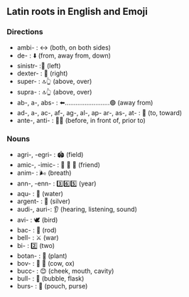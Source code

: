 ## Latin roots in English and Emoji
### Directions
- ambi- : ↔ (both, on both sides)
- de- : ⬇️ (from, away from, down)
- sinistr- :🫲 (left)
- dexter- : 🫱 (right)
- super- : 🔝👆 (above, over)
- supra- : 🔝👆 (above, over)
- ab-, a-, abs- : ⬅️.........................🟢 (away from)
- ad-, a-, ac-, af-, ag-, al-, ap- ar-, as-, at- : 🎯 (to, toward)
- ante-, anti- : 🧍🚗 (before, in front of, prior to)

### Nouns
- agri-, -egri- : 🏟️ (field)
- amic-, -imic- : 👫 👬 👭 (friend)
- anim- : 🌬 (breath)
- ann-, -enn- : 3️⃣6️⃣5️⃣ (year)
- aqu- : 🚰 (water)
- argent- : 🥈 (silver)
- audi-, auri-: 👂 (hearing, listening, sound)
- avi- :  🕊 (bird)
- bac- : 🦯 (rod)
- bell- : ⚔️ (war)
- bi- : 2️⃣ (two)
- botan- : 🌳 (plant)
- bov- : 🐄 🐂 (cow, ox)
- bucc- : 😊 (cheek, mouth, cavity)
- bull- : 🫧 (bubble, flask)
- burs- : 👛 (pouch, purse)